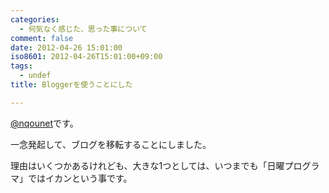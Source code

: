 ```yaml
---
categories:
  - 何気なく感じた、思った事について
comment: false
date: 2012-04-26 15:01:00
iso8601: 2012-04-26T15:01:00+09:00
tags:
  - undef
title: Bloggerを使うことにした

---
```


<p><a href="https://twitter.com/nqounet">@nqounet</a>です。</p>

<p>一念発起して、ブログを移転することにしました。</p>

<p>理由はいくつかあるけれども、大きな1つとしては、いつまでも「日曜プログラマ」ではイカンという事です。</p>
    	